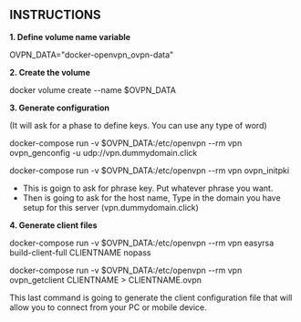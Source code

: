 ## INSTRUCTIONS

**1. Define volume name variable**

OVPN_DATA="docker-openvpn_ovpn-data"

**2. Create the volume**

docker volume create --name $OVPN_DATA

**3. Generate configuration**

(It will ask for a phase to define keys. You can use any type of word)

docker-compose run -v $OVPN_DATA:/etc/openvpn --rm vpn ovpn_genconfig -u udp://vpn.dummydomain.click

docker-compose run -v $OVPN_DATA:/etc/openvpn --rm  vpn ovpn_initpki

- This is goign to ask for phrase key. Put whatever phrase you want.
- Then is going to ask for the host name, Type in the domain you have setup for this server (vpn.dummydomain.click)

**4. Generate client files**

docker-compose run -v $OVPN_DATA:/etc/openvpn --rm vpn easyrsa build-client-full CLIENTNAME nopass

docker-compose run -v $OVPN_DATA:/etc/openvpn --rm vpn ovpn_getclient CLIENTNAME > CLIENTNAME.ovpn

This last command is going to generate the client configuration file that will allow you 
to connect from your PC or mobile device.
